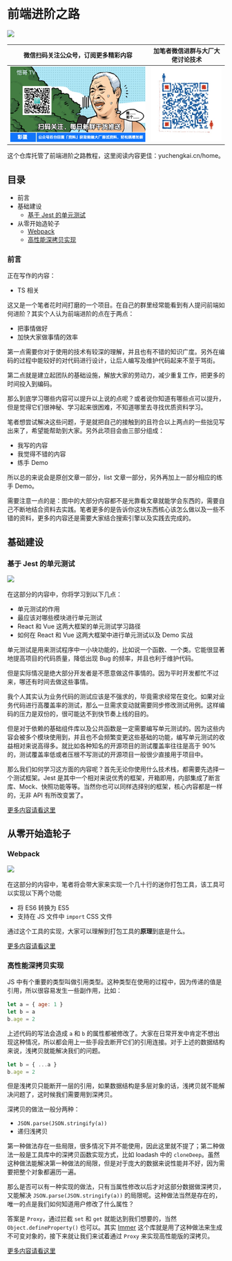# 前端进阶之路

![](https://yck-1254263422.cos.ap-shanghai.myqcloud.com/20191210220530.png)

| 微信扫码关注公众号，订阅更多精彩内容         | 加笔者微信进群与大厂大佬讨论技术                         |
| -------------------------------------------- | -------------------------------------------------------- |
| <img src="./images/0.jpeg" width="500px;" /> | <img src="./images/20191209224113.png" width="260px;" /> |

这个仓库托管了前端进阶之路教程，这里阅读内容更佳：yuchengkai.cn/home。

## 目录

- 前言
- 基础建设
  - [基于 Jest 的单元测试](#基于-jest-的单元测试)
- 从零开始造轮子
  - [Webpack](#webpack)
  - [高性能深拷贝实现](#高性能深拷贝实现)

### 前言

正在写作的内容：

- TS 相关

这又是一个笔者花时间打磨的一个项目。在自己的群里经常能看到有人提问前端如何进阶？其实个人认为前端进阶的点在于两点：

- 把事情做好
- 加快大家做事情的效率

第一点需要你对于使用的技术有较深的理解，并且也有不错的知识广度。另外在编码的过程中能较好的对代码进行设计，让后人编写及维护代码起来不至于骂街。

第二点就是建立起团队的基础设施，解放大家的劳动力，减少重复工作，把更多的时间投入到编码。

那么到底学习哪些内容可以提升以上说的点呢？或者说你知道有哪些点可以提升，但是觉得它们很神秘、学习起来很困难，不知道哪里去寻找优质资料学习。

笔者想尝试解决这些问题，于是就把自己的接触到的且符合以上两点的一些拙见写出来了，希望能帮助到大家。另外此项目会由三部分组成：

- 我写的内容
- 我觉得不错的内容
- 练手 Demo

所以总的来说会是原创文章一部分，list 文章一部分，另外再加上一部分相应的练手 Demo。

需要注意一点的是：图中的大部分内容都不是光靠看文章就能学会东西的，需要自己不断地结合资料去实践。笔者更多的是告诉你这块东西核心该怎么做以及一些不错的资料，更多的内容还是需要大家结合搜索引擎以及实践去完成的。

## 基础建设

### 基于 Jest 的单元测试

![](https://yck-1254263422.cos.ap-shanghai.myqcloud.com/20190918233147.png)

在这部分的内容中，你将学习到以下几点：

- 单元测试的作用
- 最应该对哪些模块进行单元测试
- React 和 Vue 这两大框架的单元测试学习路径
- 如何在 React 和 Vue 这两大框架中进行单元测试以及 Demo 实战

单元测试是用来测试程序中一小块功能的，比如说一个函数、一个类。它能很显著地提高项目的代码质量，降低出现 Bug 的频率，并且也利于维护代码。

但是实际情况是绝大部分开发者是不愿意做这件事情的。因为平时开发都忙不过来，哪还有时间去做这些事情。

我个人其实认为业务代码的测试应该是不强求的，毕竟需求经常在变化。如果对业务代码进行高覆盖率的测试，那么一旦需求变动就需要同步修改测试用例。这样编码的压力是双份的，很可能达不到快节奏上线的目的。

但是对于依赖的基础组件库以及公共函数是一定需要编写单元测试的。因为这些内容会被多个模块使用到，并且也不会频繁变更这些基础的功能，编写单元测试的收益相对来说高得多。就比如各种知名的开源项目的测试覆盖率往往是高于 90% 的，测试覆盖率低或者压根不写测试的开源项目一般很少直接用于项目中。

那么我们如何学习这方面的内容呢？首先无论你使用什么技术栈，都需要先选择一个测试框架。Jest 是其中一个相对来说优秀的框架，开箱即用，内部集成了断言库、Mock、快照功能等等。当然你也可以同样选择别的框架，核心内容都是一样的，无非 API 有所改变罢了。

[更多内容请看这里](./Infrastructure/test/index.md)

## 从零开始造轮子

### Webpack

![](https://yck-1254263422.cos.ap-shanghai.myqcloud.com/20191210221354.png)

在这部分的内容中，笔者将会带大家来实现一个几十行的迷你打包工具，该工具可以实现以下两个功能

- 将 ES6 转换为 ES5
- 支持在 JS 文件中 `import` CSS 文件

通过这个工具的实现，大家可以理解到打包工具的**原理**到底是什么。

[更多内容请看这里](./wheels/webpack/index.md)

### 高性能深拷贝实现

JS 中有个重要的类型叫做引用类型。这种类型在使用的过程中，因为传递的值是引用，所以很容易发生一些副作用，比如：

```js
let a = { age: 1 }
let b = a
b.age = 2
```

上述代码的写法会造成 `a` 和 `b` 的属性都被修改了。大家在日常开发中肯定不想出现这种情况，所以都会用上一些手段去断开它们的引用连接。对于上述的数据结构来说，浅拷贝就能解决我们的问题。

```js
let b = { ...a }
b.age = 2
```

但是浅拷贝只能断开一层的引用，如果数据结构是多层对象的话，浅拷贝就不能解决问题了，这时候我们需要用到深拷贝。

深拷贝的做法一般分两种：

- `JSON.parse(JSON.stringify(a))`
- 递归浅拷贝

第一种做法存在一些局限，很多情况下并不能使用，因此这里就不提了；第二种做法一般是工具库中的深拷贝函数实现方式，比如 loadash 中的 `cloneDeep`。虽然这种做法能解决第一种做法的局限，但是对于庞大的数据来说性能并不好，因为需要把整个对象都遍历一遍。

那么是否可以有一种实现的做法，只有当属性修改以后才对这部分数据做深拷贝，又能解决 `JSON.parse(JSON.stringify(a))` 的局限呢。这种做法当然是存在的，唯一的点是我们如何知道用户修改了什么属性？

答案是 `Proxy`，通过拦截 `set` 和 `get` 就能达到我们想要的，当然 `Object.defineProperty()` 也可以。其实 [Immer](https://github.com/immerjs/immer) 这个库就是用了这种做法来生成不可变对象的，接下来就让我们来试着通过 `Proxy` 来实现高性能版的深拷贝。

[更多内容请看这里](./wheels/deepClone/index.md)
